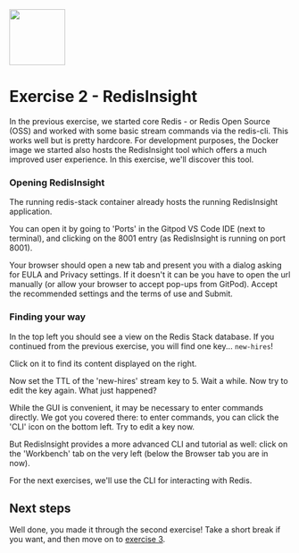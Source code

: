 <img src="../img/redis-logo-full-color-rgb.png" height=100/>

# Exercise 2 - RedisInsight

In the previous exercise, we started core Redis - or Redis Open Source (OSS) and worked with some basic stream commands via the redis-cli. This works well but is pretty hardcore. For development purposes, the Docker image we started also hosts the RedisInsight tool which offers a much improved user experience.
In this exercise, we'll discover this tool.

### Opening RedisInsight

The running redis-stack container already hosts the running RedisInsight application.

You can open it by going to 'Ports' in the Gitpod VS Code IDE (next to terminal), and clicking on the 8001 entry (as RedisInsight is running on port 8001).

Your browser should open a new tab and present you with a dialog asking for EULA and Privacy settings. If it doesn't it can be you have to open the url manually (or allow your browser to accept pop-ups from GitPod). Accept the recommended settings and the terms of use and Submit.

### Finding your way

In the top left you should see a view on the Redis Stack database. If you continued from the previous exercise, you will find one key... `new-hires`!

Click on it to find its content displayed on the right.

Now set the TTL of the 'new-hires' stream key to 5. Wait a while. Now try to edit the key again. What just happened?

While the GUI is convenient, it may be necessary to enter commands directly. We got you covered there: to enter commands, you can click the 'CLI' icon on the bottom left. Try to edit a key now.

But RedisInsight provides a more advanced CLI and tutorial as well: click on the 'Workbench' tab on the very left (below the Browser tab you are in now).

For the next exercises, we'll use the CLI for interacting with Redis.

## Next steps

Well done, you made it through the second exercise! Take a short break if you want, and then move on to [exercise 3](exercise-3-start.md).

